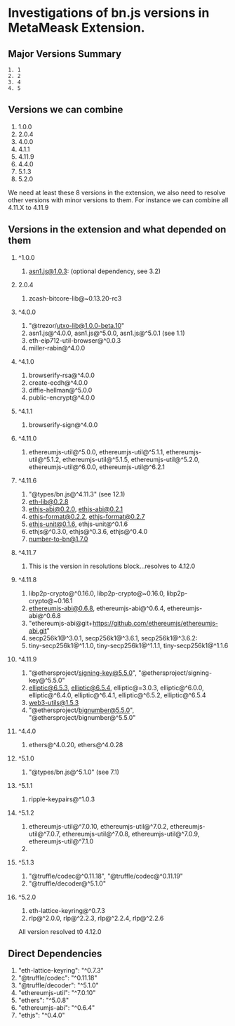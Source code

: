 # Investigations of bn.js versions in MetaMeask Extension.

## Major Versions Summary

    1. 1
    2. 2
    3. 4
    4. 5

## Versions we can combine
1. 1.0.0
2. 2.0.4
3. 4.0.0
4. 4.1.1
5. 4.11.9
6. 4.4.0
7. 5.1.3
8. 5.2.0

We need at least these 8 versions in the extension, we also need to resolve other versions with minor versions to them. For instance we can combine all 4.11.X to 4.11.9

## Versions in the extension and what depended on them

1. ^1.0.0
   1. asn1.js@1.0.3: (optional dependency, see 3.2)
2. 2.0.4
   1. zcash-bitcore-lib@~0.13.20-rc3
3. ^4.0.0
   1. "@trezor/utxo-lib@1.0.0-beta.10"
   2. asn1.js@^4.0.0, asn1.js@^5.0.0, asn1.js@^5.0.1 (see 1.1)
   3. eth-eip712-util-browser@^0.0.3
   4. miller-rabin@^4.0.0
4. ^4.1.0
   1. browserify-rsa@^4.0.0
   2. create-ecdh@^4.0.0
   3. diffie-hellman@^5.0.0
   4. public-encrypt@^4.0.0
5. ^4.1.1
   1. browserify-sign@^4.0.0
6. ^4.11.0
   1. ethereumjs-util@^5.0.0, ethereumjs-util@^5.1.1, ethereumjs-util@^5.1.2, ethereumjs-util@^5.1.5, ethereumjs-util@^5.2.0, ethereumjs-util@^6.0.0, ethereumjs-util@^6.2.1
7. ^4.11.6
   1. "@types/bn.js@^4.11.3" (see 12.1)
   2. eth-lib@0.2.8
   3. ethjs-abi@0.2.0, ethjs-abi@0.2.1
   4. ethjs-format@0.2.2, ethjs-format@0.2.7
   5. ethjs-unit@0.1.6, ethjs-unit@^0.1.6
   6. ethjs@^0.3.0, ethjs@^0.3.6, ethjs@^0.4.0
   7. number-to-bn@1.7.0
8. ^4.11.7
   1. This is the version in resolutions block...resolves to 4.12.0
9. ^4.11.8
   1. libp2p-crypto@^0.16.0, libp2p-crypto@~0.16.0, libp2p-crypto@~0.16.1
   2. ethereumjs-abi@0.6.8, ethereumjs-abi@^0.6.4, ethereumjs-abi@^0.6.8
   3. "ethereumjs-abi@git+https://github.com/ethereumjs/ethereumjs-abi.git"
   4. secp256k1@^3.0.1, secp256k1@^3.6.1, secp256k1@^3.6.2:
   5. tiny-secp256k1@^1.1.0, tiny-secp256k1@^1.1.1, tiny-secp256k1@^1.1.6
10. ^4.11.9
    1. "@ethersproject/signing-key@5.5.0", "@ethersproject/signing-key@^5.5.0"
    2. elliptic@6.5.3, elliptic@6.5.4, elliptic@=3.0.3, elliptic@^6.0.0, elliptic@^6.4.0, elliptic@^6.4.1, elliptic@^6.5.2, elliptic@^6.5.4
    3. web3-utils@1.5.3
    4. "@ethersproject/bignumber@5.5.0", "@ethersproject/bignumber@^5.5.0"
11. ^4.4.0
    1. ethers@^4.0.20, ethers@^4.0.28
12. ^5.1.0
    1. "@types/bn.js@^5.1.0" (see 7.1)
13. ^5.1.1
    1. ripple-keypairs@^1.0.3
14. ^5.1.2
    1. ethereumjs-util@^7.0.10, ethereumjs-util@^7.0.2, ethereumjs-util@^7.0.7, ethereumjs-util@^7.0.8, ethereumjs-util@^7.0.9, ethereumjs-util@^7.1.0
    2.
15. ^5.1.3
    1. "@truffle/codec@^0.11.18", "@truffle/codec@^0.11.19"
    2. "@truffle/decoder@^5.1.0"
16. ^5.2.0

    1. eth-lattice-keyring@^0.7.3
    2. rlp@^2.0.0, rlp@^2.2.3, rlp@^2.2.4, rlp@^2.2.6

    All version resolved t0 4.12.0

## Direct Dependencies

1. "eth-lattice-keyring": "^0.7.3"
2. "@truffle/codec": "^0.11.18"
3. "@truffle/decoder": "^5.1.0"
4. "ethereumjs-util": "^7.0.10"
5. "ethers": "^5.0.8"
6. "ethereumjs-abi": "^0.6.4"
7. "ethjs": "^0.4.0"